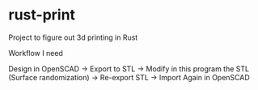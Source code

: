 # rust-print
Project to figure out 3d printing in Rust

Workflow I need

Design in OpenSCAD -> 
    Export to STL -> 
    Modify in this program the STL (Surface randomization) -> 
    Re-export STL ->
    Import Again in OpenSCAD
